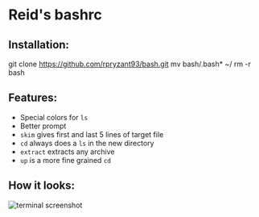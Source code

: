 Reid's bashrc
============

## Installation:
  git clone https://github.com/rpryzant93/bash.git
  mv bash/.bash* ~/
  rm -r bash




## Features:
* Special colors for `ls`
* Better prompt
* `skim` gives first and last 5 lines of target file
* `cd` always does a `ls` in the new directory
* `extract` extracts any archive
* `up` is a more fine grained `cd`



## How it looks:
![terminal screenshot](http://i.imgur.com/OG7flnk.png)